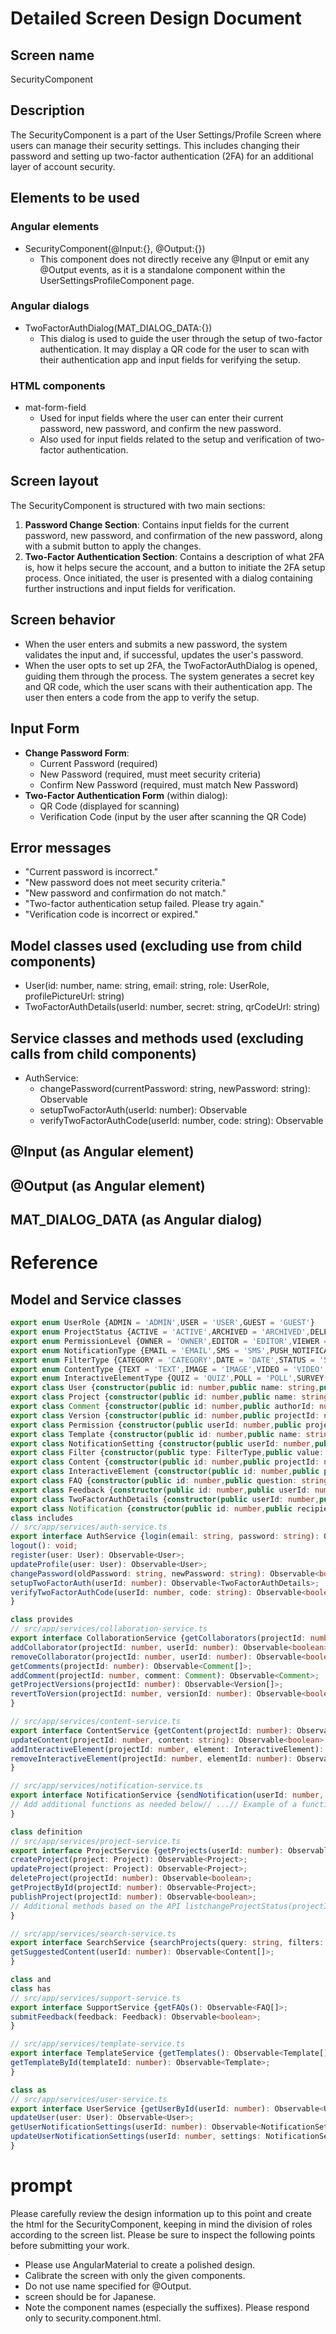 # Detailed Screen Design Document
## Screen name
SecurityComponent

## Description
The SecurityComponent is a part of the User Settings/Profile Screen where users can manage their security settings. This includes changing their password and setting up two-factor authentication (2FA) for an additional layer of account security.

## Elements to be used
### Angular elements
- SecurityComponent(@Input:{}, @Output:{})
  - This component does not directly receive any @Input or emit any @Output events, as it is a standalone component within the UserSettingsProfileComponent page.

### Angular dialogs
- TwoFactorAuthDialog(MAT_DIALOG_DATA:{})
  - This dialog is used to guide the user through the setup of two-factor authentication. It may display a QR code for the user to scan with their authentication app and input fields for verifying the setup.

### HTML components
- mat-form-field
  - Used for input fields where the user can enter their current password, new password, and confirm the new password.
  - Also used for input fields related to the setup and verification of two-factor authentication.

## Screen layout
The SecurityComponent is structured with two main sections:
1. **Password Change Section**: Contains input fields for the current password, new password, and confirmation of the new password, along with a submit button to apply the changes.
2. **Two-Factor Authentication Section**: Contains a description of what 2FA is, how it helps secure the account, and a button to initiate the 2FA setup process. Once initiated, the user is presented with a dialog containing further instructions and input fields for verification.

## Screen behavior
- When the user enters and submits a new password, the system validates the input and, if successful, updates the user's password.
- When the user opts to set up 2FA, the TwoFactorAuthDialog is opened, guiding them through the process. The system generates a secret key and QR code, which the user scans with their authentication app. The user then enters a code from the app to verify the setup.

## Input Form
- **Change Password Form**:
  - Current Password (required)
  - New Password (required, must meet security criteria)
  - Confirm New Password (required, must match New Password)
- **Two-Factor Authentication Form** (within dialog):
  - QR Code (displayed for scanning)
  - Verification Code (input by the user after scanning the QR Code)

## Error messages
- "Current password is incorrect."
- "New password does not meet security criteria."
- "New password and confirmation do not match."
- "Two-factor authentication setup failed. Please try again."
- "Verification code is incorrect or expired."

## Model classes used (excluding use from child components)
- User(id: number, name: string, email: string, role: UserRole, profilePictureUrl: string)
- TwoFactorAuthDetails(userId: number, secret: string, qrCodeUrl: string)

## Service classes and methods used (excluding calls from child components)
- AuthService:
  - changePassword(currentPassword: string, newPassword: string): Observable<boolean>
  - setupTwoFactorAuth(userId: number): Observable<TwoFactorAuthDetails>
  - verifyTwoFactorAuthCode(userId: number, code: string): Observable<boolean>


## @Input (as Angular element)


## @Output (as Angular element)


## MAT_DIALOG_DATA (as Angular dialog)



# Reference


## Model and Service classes

```typescript
export enum UserRole {ADMIN = 'ADMIN',USER = 'USER',GUEST = 'GUEST'}
export enum ProjectStatus {ACTIVE = 'ACTIVE',ARCHIVED = 'ARCHIVED',DELETED = 'DELETED'}
export enum PermissionLevel {OWNER = 'OWNER',EDITOR = 'EDITOR',VIEWER = 'VIEWER'}
export enum NotificationType {EMAIL = 'EMAIL',SMS = 'SMS',PUSH_NOTIFICATION = 'PUSH_NOTIFICATION'}
export enum FilterType {CATEGORY = 'CATEGORY',DATE = 'DATE',STATUS = 'STATUS'}
export enum ContentType {TEXT = 'TEXT',IMAGE = 'IMAGE',VIDEO = 'VIDEO',AUDIO = 'AUDIO'}
export enum InteractiveElementType {QUIZ = 'QUIZ',POLL = 'POLL',SURVEY = 'SURVEY',FORM = 'FORM'}
export class User {constructor(public id: number,public name: string,public email: string,public role: UserRole,public profilePictureUrl: string) {}}
export class Project {constructor(public id: number,public name: string,public description: string,public ownerId: number,public templateId: number,public content: string,public status: ProjectStatus,public collaborators: User[],public createdAt: Date,public updatedAt: Date) {}}
export class Comment {constructor(public id: number,public authorId: number,public projectId: number,public content: string,public createdAt: Date) {}}
export class Version {constructor(public id: number,public projectId: number,public versionNumber: number,public createdAt: Date) {}}
export class Permission {constructor(public userId: number,public projectId: number,public permissionLevel: PermissionLevel) {}}
export class Template {constructor(public id: number,public name: string,public description: string,public thumbnailUrl: string) {}}
export class NotificationSetting {constructor(public userId: number,public type: NotificationType,public enabled: boolean) {}}
export class Filter {constructor(public type: FilterType,public value: string) {}}
export class Content {constructor(public id: number,public projectId: number,public type: ContentType,public data: string) {}}
export class InteractiveElement {constructor(public id: number,public projectId: number,public type: InteractiveElementType,public data: string) {}}
export class FAQ {constructor(public id: number,public question: string,public answer: string) {}}
export class Feedback {constructor(public id: number,public userId: number,public content: string,public createdAt: Date) {}}
export class TwoFactorAuthDetails {constructor(public userId: number,public secret: string,public qrCodeUrl: string) {}}
export class Notification {constructor(public id: number,public recipientId: number,public message: string,public createdAt: Date) {}}
class includes
// src/app/services/auth-service.ts
export interface AuthService {login(email: string, password: string): Observable<User>;
logout(): void;
register(user: User): Observable<User>;
updateProfile(user: User): Observable<User>;
changePassword(oldPassword: string, newPassword: string): Observable<boolean>;
setupTwoFactorAuth(userId: number): Observable<TwoFactorAuthDetails>;
verifyTwoFactorAuthCode(userId: number, code: string): Observable<boolean>;
}

class provides
// src/app/services/collaboration-service.ts
export interface CollaborationService {getCollaborators(projectId: number): Observable<User[]>;
addCollaborator(projectId: number, userId: number): Observable<boolean>;
removeCollaborator(projectId: number, userId: number): Observable<boolean>;
getComments(projectId: number): Observable<Comment[]>;
addComment(projectId: number, comment: Comment): Observable<Comment>;
getProjectVersions(projectId: number): Observable<Version[]>;
revertToVersion(projectId: number, versionId: number): Observable<boolean>;
}

// src/app/services/content-service.ts
export interface ContentService {getContent(projectId: number): Observable<string>;
updateContent(projectId: number, content: string): Observable<boolean>;
addInteractiveElement(projectId: number, element: InteractiveElement): Observable<InteractiveElement>;
removeInteractiveElement(projectId: number, elementId: number): Observable<boolean>;
}

// src/app/services/notification-service.ts
export interface NotificationService {sendNotification(userId: number, notification: Notification): Observable<boolean>;
// Add additional functions as needed below// ...// Example of a function that might be addedgetNotificationsForUser(userId: number): Observable<Notification[]>;
}

class definition
// src/app/services/project-service.ts
export interface ProjectService {getProjects(userId: number): Observable<Project[]>;
createProject(project: Project): Observable<Project>;
updateProject(project: Project): Observable<Project>;
deleteProject(projectId: number): Observable<boolean>;
getProjectById(projectId: number): Observable<Project>;
publishProject(projectId: number): Observable<boolean>;
// Additional methods based on the API listchangeProjectStatus(projectId: number, status: ProjectStatus): Observable<boolean>;
}

// src/app/services/search-service.ts
export interface SearchService {searchProjects(query: string, filters: Filter[]): Observable<Project[]>;
getSuggestedContent(userId: number): Observable<Content[]>;
}

class and
class has
// src/app/services/support-service.ts
export interface SupportService {getFAQs(): Observable<FAQ[]>;
submitFeedback(feedback: Feedback): Observable<boolean>;
}

// src/app/services/template-service.ts
export interface TemplateService {getTemplates(): Observable<Template[]>;
getTemplateById(templateId: number): Observable<Template>;
}

class as
// src/app/services/user-service.ts
export interface UserService {getUserById(userId: number): Observable<User>;
updateUser(user: User): Observable<User>;
getUserNotificationSettings(userId: number): Observable<NotificationSetting[]>;
updateUserNotificationSettings(userId: number, settings: NotificationSetting[]): Observable<boolean>;
}

```



# prompt

Please carefully review the design information up to this point and create the html for the SecurityComponent, keeping in mind the division of roles according to the screen list.
Please be sure to inspect the following points before submitting your work.
- Please use AngularMaterial to create a polished design.
- Calibrate the screen with only the given components.
- Do not use name specified for @Output.
- screen should be for Japanese.
- Note the component names (especially the suffixes).
Please respond only to security.component.html.

